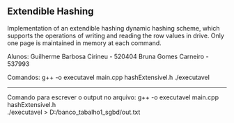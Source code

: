 ## Extendible Hashing
Implementation of an extendible hashing dynamic hashing scheme, which supports the operations of writing and reading the row values in drive. Only one page is maintained in memory at each command.

Alunos:
Guilherme Barbosa Cirineu - 520404
Bruna Gomes Carneiro - 537993

Comandos:
g++ -o executavel main.cpp hashExtensivel.h
./executavel

***********************************************************
Comando para escrever o output no arquivo:
 g++ -o executavel main.cpp hashExtensivel.h       
 ./executavel > D:/banco_tabalho1_sgbd/out.txt 

